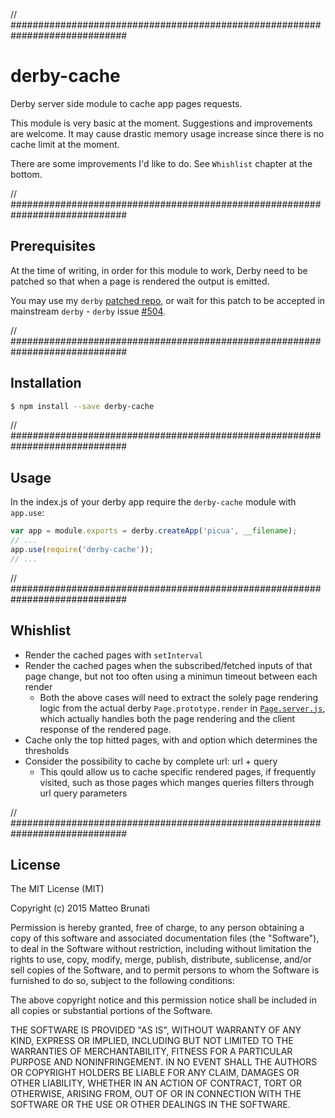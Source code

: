 // #############################################################################
# derby-cache
Derby server side module to cache app pages requests.

This module is very basic at the moment.
Suggestions and improvements are welcome.
It may cause drastic memory usage increase since there is no cache limit at the
moment.

There are some improvements I'd like to do.
See `Whishlist` chapter at the bottom.


// #############################################################################
## Prerequisites

At the time of writing, in order for this module to work, Derby need to be
patched so that when a page is rendered the output is emitted.

You may use my `derby`
[patched repo](https://github.com/mattbrun/derby/tree/renderEmit),
or wait for this patch to be accepted in mainstream `derby` - `derby` issue
[#504](https://github.com/derbyjs/derby/pull/504).


// #############################################################################
## Installation

```bash
$ npm install --save derby-cache
```


// #############################################################################
## Usage

In the index.js of your derby app require the `derby-cache` module with
`app.use`:
```js
var app = module.exports = derby.createApp('picua', __filename);
// ...
app.use(require('derby-cache'));
// ...

```


// #############################################################################
## Whishlist

- Render the cached pages with `setInterval`
- Render the cached pages when the subscribed/fetched inputs of that
page change, but not too often using a minimun timeout between each render
  - Both the above cases will need to extract the solely page rendering logic
  from the actual derby `Page.prototype.render` in
  [`Page.server.js`](https://github.com/derbyjs/derby/blob/master/lib/Page.server.js#L5),
  which actually handles both the page rendering and the client response of the
  rendered page.
- Cache only the top hitted pages, with and option which determines the
thresholds
- Consider the possibility to cache by complete url: url + query
  - This qould allow us to cache specific rendered pages, if frequently visited,
  such as those pages which manges queries filters through url query parameters


// #############################################################################
## License

The MIT License (MIT)

Copyright (c) 2015 Matteo Brunati

Permission is hereby granted, free of charge, to any person obtaining a copy
of this software and associated documentation files (the "Software"), to deal
in the Software without restriction, including without limitation the rights
to use, copy, modify, merge, publish, distribute, sublicense, and/or sell
copies of the Software, and to permit persons to whom the Software is
furnished to do so, subject to the following conditions:

The above copyright notice and this permission notice shall be included in all
copies or substantial portions of the Software.

THE SOFTWARE IS PROVIDED "AS IS", WITHOUT WARRANTY OF ANY KIND, EXPRESS OR
IMPLIED, INCLUDING BUT NOT LIMITED TO THE WARRANTIES OF MERCHANTABILITY,
FITNESS FOR A PARTICULAR PURPOSE AND NONINFRINGEMENT. IN NO EVENT SHALL THE
AUTHORS OR COPYRIGHT HOLDERS BE LIABLE FOR ANY CLAIM, DAMAGES OR OTHER
LIABILITY, WHETHER IN AN ACTION OF CONTRACT, TORT OR OTHERWISE, ARISING FROM,
OUT OF OR IN CONNECTION WITH THE SOFTWARE OR THE USE OR OTHER DEALINGS IN THE
SOFTWARE.
